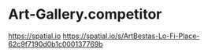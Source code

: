 # Art-Gallery.competitor
https://spatial.io https://spatial.io/s/ArtBestas-Lo-Fi-Place-62c9f7190d0b1c000137769b
